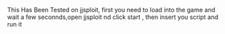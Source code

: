 This Has Been Tested on jjsploit, first you need to load into the game and wait a few seconnds,open jjsploit nd click start , then insert you script and run it
